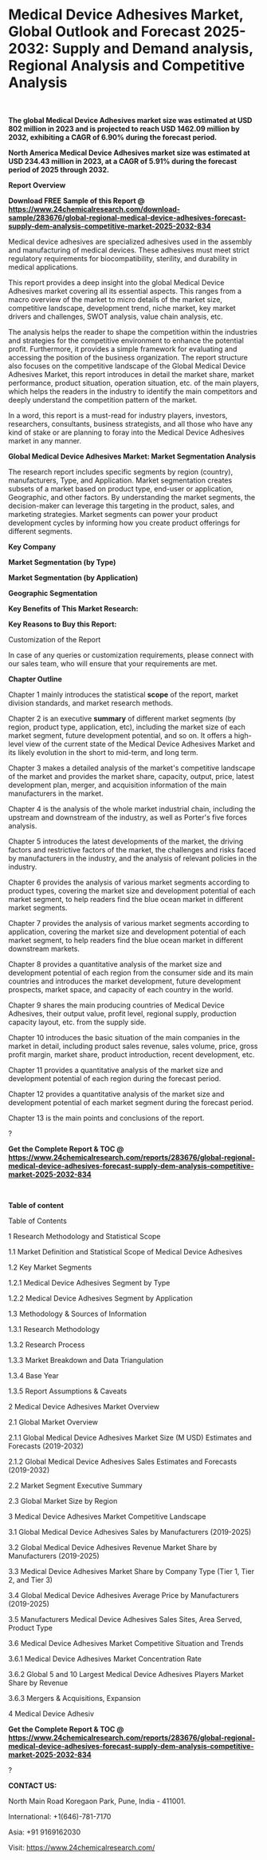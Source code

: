 <h1>Medical Device Adhesives Market, Global Outlook and Forecast 2025-2032: Supply and Demand analysis, Regional Analysis and Competitive Analysis</h1><br/><p><strong>The global Medical Device Adhesives market size was estimated at USD 802 million in 2023 and is projected to reach USD 1462.09 million by 2032, exhibiting a <strong>CAGR</strong> of 6.90% during the forecast period.</strong></p>
 
 
 
 <p><strong>North America Medical Device Adhesives market size was estimated at USD 234.43 million in 2023, at a <strong>CAGR</strong> of 5.91% during the forecast period of 2025 through 2032.</strong></p>
 
 
 
 <p><strong>Report Overview</strong></p>
 
 
 
 <div><b>Download FREE Sample of this Report @ <a href="https://www.24chemicalresearch.com/download-sample/283676/global-regional-medical-device-adhesives-forecast-supply-dem-analysis-competitive-market-2025-2032-834">https://www.24chemicalresearch.com/download-sample/283676/global-regional-medical-device-adhesives-forecast-supply-dem-analysis-competitive-market-2025-2032-834</a></b></div>
 
 
 
 <p>Medical device adhesives are specialized adhesives used in the assembly and manufacturing of medical devices. These adhesives must meet strict regulatory requirements for biocompatibility, sterility, and durability in medical applications.</p>
 
 
 
 <p>This report provides a deep insight into the global Medical Device Adhesives market covering all its essential aspects. This ranges from a macro overview of the market to micro details of the market size, competitive landscape, development trend, niche market, key market drivers and challenges, SWOT analysis, value chain analysis, etc.</p>
 
 
 
 <p>The analysis helps the reader to shape the competition within the industries and strategies for the competitive environment to enhance the potential profit. Furthermore, it provides a simple framework for evaluating and accessing the position of the business organization. The report structure also focuses on the competitive landscape of the Global Medical Device Adhesives Market, this report introduces in detail the market share, market performance, product situation, operation situation, etc. of the main players, which helps the readers in the industry to identify the main competitors and deeply understand the competition pattern of the market.</p>
 
 
 
 <p>In a word, this report is a must-read for industry players, investors, researchers, consultants, business strategists, and all those who have any kind of stake or are planning to foray into the Medical Device Adhesives market in any manner.</p>
 
 
 
 <p><strong>Global Medical Device Adhesives Market: Market Segmentation Analysis</strong></p>
 
 
 
 <p>The research report includes specific segments by region (country), manufacturers, Type, and Application. Market segmentation creates subsets of a market based on product type, end-user or application, Geographic, and other factors. By understanding the market segments, the decision-maker can leverage this targeting in the product, sales, and marketing strategies. Market segments can power your product development cycles by informing how you create product offerings for different segments.</p>
 
 
 
 <p><strong>Key Company</strong></p>
 
 
 
 <p><strong>Market Segmentation (by Type)</strong></p>
 
 
 
 <p><strong>Market Segmentation (<strong>by Application</strong>)</strong></p>
 
 
 
 <p><strong>Geographic Segmentation</strong></p>
 
 
 
 <p><strong>Key Benefits of This Market Research:</strong></p>
 
 
 
 <p><strong>Key <strong>Reasons to Buy</strong> this Report:</strong></p>
 
 
 
 <p>Customization of the Report</p>
 
 
 
 <p>In case of any queries or customization requirements, please connect with our sales team, who will ensure that your requirements are met.</p>
 
 
 
 <p><strong>Chapter Outline</strong></p>
 
 
 
 <p>Chapter 1 mainly introduces the statistical <strong>scope</strong> of the report, market division standards, and market research methods.</p>
 
 
 
 <p>Chapter 2 is an executive <strong>summary</strong> of different market segments (by region, product type, application, etc), including the market size of each market segment, future development potential, and so on. It offers a high-level view of the current state of the Medical Device Adhesives Market and its likely evolution in the short to mid-term, and long term.</p>
 
 
 
 <p>Chapter 3 makes a detailed analysis of the market&#39;s competitive landscape of the market and provides the market share, capacity, output, price, latest development plan, merger, and acquisition information of the main manufacturers in the market.</p>
 
 
 
 <p>Chapter 4 is the analysis of the whole market industrial chain, including the upstream and downstream of the industry, as well as Porter&#39;s five forces analysis.</p>
 
 
 
 <p>Chapter 5 introduces the latest developments of the market, the driving factors and restrictive factors of the market, the challenges and risks faced by manufacturers in the industry, and the analysis of relevant policies in the industry.</p>
 
 
 
 <p>Chapter 6 provides the analysis of various market segments according to product types, covering the market size and development potential of each market segment, to help readers find the blue ocean market in different market segments.</p>
 
 
 
 <p>Chapter 7 provides the analysis of various market segments according to application, covering the market size and development potential of each market segment, to help readers find the blue ocean market in different downstream markets.</p>
 
 
 
 <p>Chapter 8 provides a quantitative analysis of the market size and development potential of each region from the consumer side and its main countries and introduces the market development, future development prospects, market space, and capacity of each country in the world.</p>
 
 
 
 <p>Chapter 9 shares the main producing countries of Medical Device Adhesives, their output value, profit level, regional supply, production capacity layout, etc. from the supply side.</p>
 
 
 
 <p>Chapter 10 introduces the basic situation of the main companies in the market in detail, including product sales revenue, sales volume, price, gross profit margin, market share, product introduction, recent development, etc.</p>
 
 
 
 <p>Chapter 11 provides a quantitative analysis of the market size and development potential of each region during the forecast period.</p>
 
 
 
 <p>Chapter 12 provides a quantitative analysis of the market size and development potential of each market segment during the forecast period.</p>
 
 
 
 <p>Chapter 13 is the main points and conclusions of the report.</p>
 
 
 
 <p>? </p>
 
 
 
 <div><b>Get the Complete Report & TOC @ <a href="https://www.24chemicalresearch.com/reports/283676/global-regional-medical-device-adhesives-forecast-supply-dem-analysis-competitive-market-2025-2032-834">https://www.24chemicalresearch.com/reports/283676/global-regional-medical-device-adhesives-forecast-supply-dem-analysis-competitive-market-2025-2032-834</a></b></div>
 
 
 
 <p><br />
 
 <b>Table of content</b></p>
 
 
 
 <p>Table of Contents<br />
 
 1 Research Methodology and Statistical Scope<br />
 
 1.1 Market Definition and Statistical Scope of Medical Device Adhesives<br />
 
 1.2 Key Market Segments<br />
 
 1.2.1 Medical Device Adhesives Segment by Type<br />
 
 1.2.2 Medical Device Adhesives Segment by Application<br />
 
 1.3 Methodology & Sources of Information<br />
 
 1.3.1 Research Methodology<br />
 
 1.3.2 Research Process<br />
 
 1.3.3 Market Breakdown and Data Triangulation<br />
 
 1.3.4 Base Year<br />
 
 1.3.5 Report Assumptions & Caveats<br />
 
 2 Medical Device Adhesives Market Overview<br />
 
 2.1 Global Market Overview<br />
 
 2.1.1 Global Medical Device Adhesives Market Size (M USD) Estimates and Forecasts (2019-2032)<br />
 
 2.1.2 Global Medical Device Adhesives Sales Estimates and Forecasts (2019-2032)<br />
 
 2.2 Market Segment Executive Summary<br />
 
 2.3 Global Market Size by Region<br />
 
 3 Medical Device Adhesives Market Competitive Landscape<br />
 
 3.1 Global Medical Device Adhesives Sales by Manufacturers (2019-2025)<br />
 
 3.2 Global Medical Device Adhesives Revenue Market Share by Manufacturers (2019-2025)<br />
 
 3.3 Medical Device Adhesives Market Share by Company Type (Tier 1, Tier 2, and Tier 3)<br />
 
 3.4 Global Medical Device Adhesives Average Price by Manufacturers (2019-2025)<br />
 
 3.5 Manufacturers Medical Device Adhesives Sales Sites, Area Served, Product Type<br />
 
 3.6 Medical Device Adhesives Market Competitive Situation and Trends<br />
 
 3.6.1 Medical Device Adhesives Market Concentration Rate<br />
 
 3.6.2 Global 5 and 10 Largest Medical Device Adhesives Players Market Share by Revenue<br />
 
 3.6.3 Mergers & Acquisitions, Expansion<br />
 
 4 Medical Device Adhesiv</p>
 
 
 
 <div><b>Get the Complete Report & TOC @ <a href="https://www.24chemicalresearch.com/reports/283676/global-regional-medical-device-adhesives-forecast-supply-dem-analysis-competitive-market-2025-2032-834">https://www.24chemicalresearch.com/reports/283676/global-regional-medical-device-adhesives-forecast-supply-dem-analysis-competitive-market-2025-2032-834</a></b></div>
 
 
 
 <p>? </p>
 
 
 
 <p><b>CONTACT US:</b><br />
 
 North Main Road Koregaon Park, Pune, India - 411001.<br />
 
 International: +1(646)-781-7170<br />
 
 Asia: +91 9169162030<br />
 
 Visit: <a href="https://www.24chemicalresearch.com/">https://www.24chemicalresearch.com/</a></p>